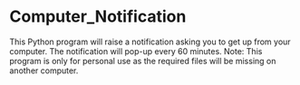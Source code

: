 # Computer_Notification
This Python program will raise a notification asking you to get up from your computer. The notification will pop-up every 60 minutes. Note: This program is only for personal use as the required files will be missing on another computer. 
